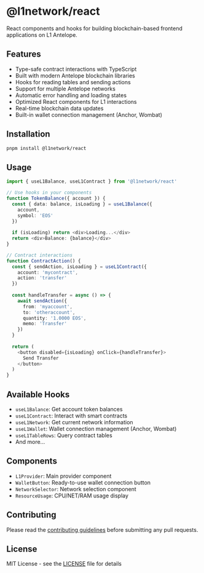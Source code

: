 # @l1network/react

React components and hooks for building blockchain-based frontend applications on L1 Antelope.

## Features

- Type-safe contract interactions with TypeScript
- Built with modern Antelope blockchain libraries
- Hooks for reading tables and sending actions
- Support for multiple Antelope networks
- Automatic error handling and loading states
- Optimized React components for L1 interactions
- Real-time blockchain data updates
- Built-in wallet connection management (Anchor, Wombat)

## Installation

```bash
pnpm install @l1network/react
```

## Usage

```typescript
import { useL1Balance, useL1Contract } from '@l1network/react'

// Use hooks in your components
function TokenBalance({ account }) {
  const { data: balance, isLoading } = useL1Balance({ 
    account,
    symbol: 'EOS'
  })
  
  if (isLoading) return <div>Loading...</div>
  return <div>Balance: {balance}</div>
}

// Contract interactions
function ContractAction() {
  const { sendAction, isLoading } = useL1Contract({
    account: 'mycontract',
    action: 'transfer'
  })
  
  const handleTransfer = async () => {
    await sendAction({
      from: 'myaccount',
      to: 'otheraccount',
      quantity: '1.0000 EOS',
      memo: 'Transfer'
    })
  }
  
  return (
    <button disabled={isLoading} onClick={handleTransfer}>
      Send Transfer
    </button>
  )
}
```

## Available Hooks

- `useL1Balance`: Get account token balances
- `useL1Contract`: Interact with smart contracts
- `useL1Network`: Get current network information
- `useL1Wallet`: Wallet connection management (Anchor, Wombat)
- `useL1TableRows`: Query contract tables
- And more...

## Components

- `L1Provider`: Main provider component
- `WalletButton`: Ready-to-use wallet connection button
- `NetworkSelector`: Network selection component
- `ResourceUsage`: CPU/NET/RAM usage display

## Contributing

Please read the [contributing guidelines](../../CONTRIBUTING.md) before submitting any pull requests.

## License

MIT License - see the [LICENSE](../../LICENSE) file for details
